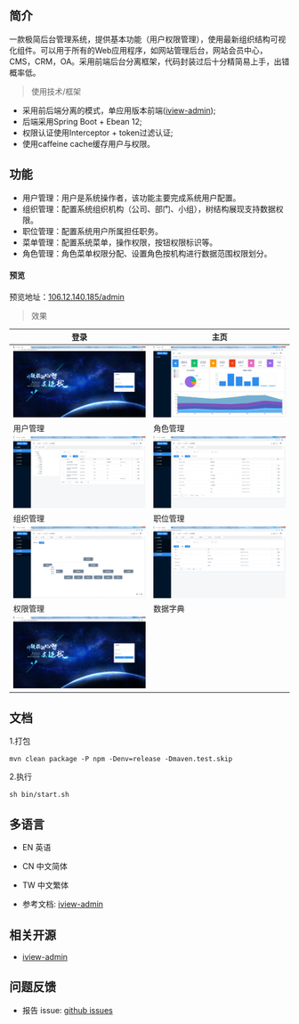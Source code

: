 
## 简介

一款极简后台管理系统，提供基本功能（用户权限管理），使用最新组织结构可视化组件。可以用于所有的Web应用程序，如网站管理后台，网站会员中心，CMS，CRM，OA。采用前端后台分离框架，代码封装过后十分精简易上手，出错概率低。
> 使用技术/框架
- 采用前后端分离的模式，单应用版本前端([iview-admin](https://github.com/iview/iview-admin));
- 后端采用Spring Boot + Ebean 12;
- 权限认证使用Interceptor + token过滤认证;
- 使用caffeine cache缓存用户与权限。

## 功能 

- 用户管理：用户是系统操作者，该功能主要完成系统用户配置。
- 组织管理：配置系统组织机构（公司、部门、小组），树结构展现支持数据权限。
- 职位管理：配置系统用户所属担任职务。
- 菜单管理：配置系统菜单，操作权限，按钮权限标识等。
- 角色管理：角色菜单权限分配、设置角色按机构进行数据范围权限划分。

#### 预览
预览地址：[106.12.140.185/admin](http://106.12.140.185/admin/)
>效果

|  登录  | 主页 |
|  ----  | ----  |
| ![登录](./images/login.png)  | ![主页](./images/home.png) |
|  用户管理  | 角色管理  |
| ![用户管理](./images/user.png)  | ![角色管理](./images/role.png) |
|  组织管理  | 职位管理  |
| ![组织管理](./images/department.png)  | ![职位管理](./images/position.png) |
|  权限管理  | 数据字典  |
| ![权限管理](./images/login.png)  |  |

## 文档

1.打包
```
mvn clean package -P npm -Denv=release -Dmaven.test.skip
```
2.执行
```
sh bin/start.sh
```

## 多语言
- EN 英语
- CN 中文简体
- TW 中文繁体

- 参考文档: [iview-admin](https://github.com/iview/iview-admin)

## 相关开源

- [iview-admin](https://github.com/iview/iview-admin)

## 问题反馈
- 报告 issue: [github issues](https://github.com/zhimin711/zh-admin/issues)
